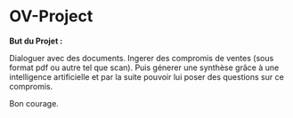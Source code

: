 # OV-Project

**But du Projet :**

Dialoguer avec des documents. Ingerer des compromis de ventes (sous format pdf ou autre tel que scan). Puis génerer une synthèse grâce à une intelligence artificielle et par la suite pouvoir lui poser des questions sur ce compromis.

Bon courage.